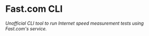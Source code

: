 # Fast.com CLI

*Unofficial CLI tool to run Internet speed measurement tests using Fast.com's
service.*